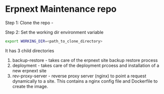 # Erpnext Maintenance repo



Step 1: Clone the repo - 

Step 2: Set the working dir environment variable 

```bash
export WORKING_DIR=<path_to_clone_directory>
```

It has 3 child directories 

1. backup-restore - takes care of the erpnext site backup restore process
2. deployment - takes care of the deployment prcoess and installation of a new erpnext site
3. rev-proxy-server - reverse proxy server (nginx) to point a request dynamically to a site. This contains a nginx config file and Dockerfile to create the image.